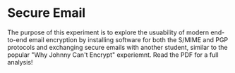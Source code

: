 # Secure Email
The purpose of this experiment is to explore the usuability of modern end-to-end email encryption by installing software for both the S/MIME and PGP protocols and exchanging secure emails with another student, similar to the popular "Why Johnny Can't Encrypt" experiemnt. Read the PDF for a full analysis!
